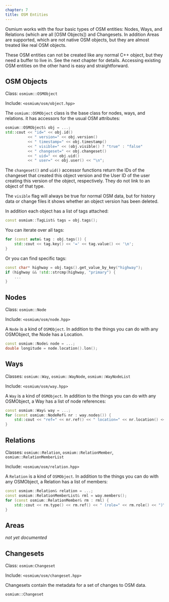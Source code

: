 ```yaml
---
chapter: 7
title: OSM Entities
---
```


Osmium works with the four basic types of OSM entities: Nodes, Ways, and
Relations (which are all [OSM Objects]) and Changesets. In addition Areas
are supported, which are not native OSM objects, but they are almost treated
like real OSM objects.

These OSM entities can not be created like any normal C++ object, but they
need a buffer to live in. See the next chapter for details. Accessing existing
OSM entities on the other hand is easy and straightforward.

## OSM Objects

Class: `osmium::OSMObject`

Include: `<osmium/osm/object.hpp>`

The `osmium::OSMObject` class is the base class for nodes, ways, and relations.
it has accessors for the usual OSM attributes:

``` c++
osmium::OSMObject& obj = ...;
std::cout << "id=" << obj.id()
          << " version=" << obj.version()
          << " timestamp=" << obj.timestamp()
          << " visible=" << (obj.visible() ? "true" : "false"
          << " changeset=" << obj.changeset()
          << " uid=" << obj.uid()
          << " user=" << obj.user() << "\n";
```

The `changeset()` and `uid()` accessor functions return the IDs of the changeset
that created this object version and the User ID of the user creating this version
of the object, respectively. They do not link to an object of that type.

The `visible` flag will always be true for normal OSM data, but for history data
or change files it shows whether an object version has been deleted.

In addition each object has a list of tags attached:

``` c++
const osmium::TagList& tags = obj.tags();
```

You can iterate over all tags:

``` c++
for (const auto& tag : obj.tags()) {
    std::cout << tag.key() << '=' << tag.value() << '\n';
}
```

Or you can find specific tags:

``` c++
const char* highway = obj.tags().get_value_by_key("highway");
if (highway && !std::strcmp(highway, "primary") {
    ...
}
```

## Nodes

Class: `osmium::Node`

Include: `<osmium/osm/node.hpp>`

A `Node` is a kind of `OSMObject`. In addition to the things you can do with any
OSMObject, the Node has a Location.

``` c++
const osmium::Node& node = ...;
double longitude = node.location().lon();
```

## Ways

Classes: `osmium::Way`, `osmium::WayNode`, `osmium::WayNodeList`

Include: `<osmium/osm/way.hpp>`

A `Way` is a kind of `OSMObject`. In addition to the things you can do with any
OSMObject, a Way has a list of node references:

``` c++
const osmium::Way& way = ...;
for (const osmium::NodeRef& nr : way.nodes()) {
    std::cout << "ref=" << nr.ref() << " location=" << nr.location() << '\n';
}
```

## Relations

Classes: `osmium::Relation`, `osmium::RelationMember`, `osmium::RelationMemberList`

Include: `<osmium/osm/relation.hpp>`

A `Relation` is a kind of `OSMObject`. In addition to the things you can do with any
OSMObject, a Relation has a list of members:

``` c++
const osmium::Relation& relation = ...;
const osmium::RelationMemberList& rml = way.members();
for (const osmium::RelationMember& rm : rml) {
    std::cout << rm.type() << rm.ref() << " (role=" << rm.role() << ")\n";
}
```

## Areas

*not yet documented*

## Changesets

Class: `osmium:Changeset`

Include: `<osmium/osm/changeset.hpp>`

Changesets contain the metadata for a set of changes to OSM data.

    osmium::Changeset


